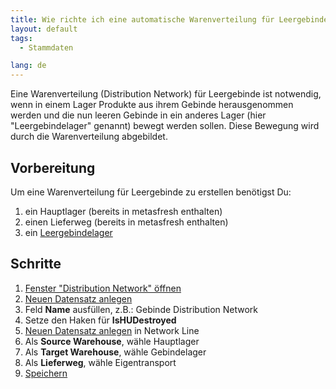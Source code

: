 ```yaml
---
title: Wie richte ich eine automatische Warenverteilung für Leergebinde ein?  
layout: default
tags:
  - Stammdaten

lang: de
---
```


Eine Warenverteilung (Distribution Network) für Leergebinde ist notwendig, wenn in einem Lager Produkte aus ihrem Gebinde herausgenommen werden und die nun leeren Gebinde in ein anderes Lager (hier "Leergebindelager" genannt) bewegt werden sollen. Diese Bewegung wird durch die Warenverteilung abgebildet.

## Vorbereitung
Um eine Warenverteilung für Leergebinde zu erstellen benötigst Du:

1. ein Hauptlager (bereits in metasfresh enthalten)
1. einen Lieferweg (bereits in metasfresh enthalten)
1. ein [Leergebindelager](Wie_richte_ich_ein_Gebindelager_ein)

## Schritte
1. [Fenster "Distribution Network" öffnen](Wie_finde_und_öffne_ich_ein_Fenster)
1. [Neuen Datensatz anlegen](Wie_lege_ich_einen_neuen_datensatz_an)
1. Feld **Name** ausfüllen, z.B.: Gebinde Distribution Network
1. Setze den Haken für **IsHUDestroyed**
1. [Neuen Datensatz anlegen](Wie_lege_ich_einen_neuen_datensatz_an) in Network Line
1. Als **Source Warehouse**, wähle Hauptlager
1. Als **Target Warehouse**, wähle Gebindelager
1. Als **Lieferweg**, wähle Eigentransport
1. [Speichern](Wie_lege_ich_einen_neuen_datensatz_an)




